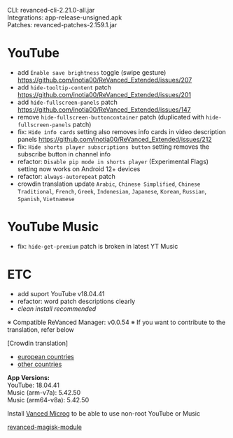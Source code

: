 CLI: revanced-cli-2.21.0-all.jar  
Integrations: app-release-unsigned.apk  
Patches: revanced-patches-2.159.1.jar  

YouTube
==
- add `Enable save brightness` toggle (swipe gesture) https://github.com/inotia00/ReVanced_Extended/issues/207
- add `hide-tooltip-content` patch https://github.com/inotia00/ReVanced_Extended/issues/201
- add `hide-fullscreen-panels` patch https://github.com/inotia00/ReVanced_Extended/issues/147
- remove `hide-fullscreen-buttoncontainer` patch (duplicated with `hide-fullscreen-panels` patch)
- fix: `Hide info cards` setting also removes info cards in video description panels https://github.com/inotia00/ReVanced_Extended/issues/212
- fix: `Hide shorts player subscriptions button` setting removes the subscribe button in channel info
- refactor: `Disable pip mode in shorts player` (Experimental Flags) setting now works on Android 12+ devices
- refactor: `always-autorepeat` patch
- crowdin translation update
`Arabic`, `Chinese Simplified`, `Chinese Traditional`, `French`, `Greek`, `Indonesian`, `Japanese`, `Korean`, `Russian`, `Spanish`, `Vietnamese`

YouTube Music
==
- fix: `hide-get-premium` patch is broken in latest YT Music

ETC
==
- add suport YouTube v18.04.41
- refactor: word patch descriptions clearly
- _clean install recommended_

※ Compatible ReVanced Manager: v0.0.54
※ If you want to contribute to the translation, refer below

[Crowdin translation]
- [european countries](https://crowdin.com/project/revancedextendedeu)
- [other countries](https://crowdin.com/project/revancedextended)
  
**App Versions:**  
YouTube: 18.04.41  
Music (arm-v7a): 5.42.50  
Music (arm64-v8a): 5.42.50  

Install [Vanced Microg](https://github.com/TeamVanced/VancedMicroG/releases) to be able to use non-root YouTube or Music  

[revanced-magisk-module](https://github.com/j-hc/revanced-magisk-module)  
